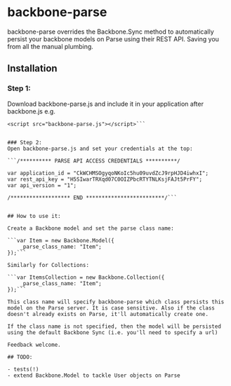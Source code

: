 # backbone-parse

backbone-parse overrides the Backbone.Sync method to automatically persist your backbone models on Parse using their REST API. Saving you from all the manual plumbing.

## Installation

### Step 1:

Download backbone-parse.js and include it in your application after backbone.js e.g.

```<script src="backbone.js"></script>
<script src="backbone-parse.js"></script>```


### Step 2:
Open backbone-parse.js and set your credentials at the top:

```/********** PARSE API ACCESS CREDENTIALS **********/

var application_id = "CkWCHMSOgyqoNKoIc5hu09uvdZcJ9rpHJD4iwhxI";
var rest_api_key = "H5SIwarTRXqd07C0OIZPbcRTYTNLKsjFAJt5PrFY";
var api_version = "1";

/******************* END *************************/```


## How to use it:

Create a Backbone model and set the parse class name:

```var Item = new Backbone.Model({
	_parse_class_name: "Item";
});```

Similarly for Collections:

```var ItemsCollection = new Backbone.Collection({
	_parse_class_name: "Item";
});```

This class name will specify backbone-parse which class persists this model on the Parse server. It is case sensitive. Also if the class doesn't already exists on Parse, it'll automatically create one. 

If the class name is not specified, then the model will be persisted using the default Backbone Sync (i.e. you'll need to specify a url)

Feedback welcome.

## TODO:

- tests(!)
- extend Backbone.Model to tackle User objects on Parse